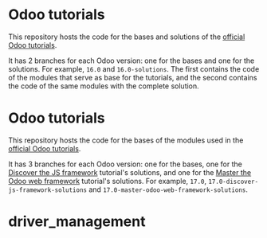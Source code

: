# Odoo tutorials

This repository hosts the code for the bases and solutions of the
[official Odoo tutorials](https://www.odoo.com/documentation/16.0/developer/howtos.html).

It has 2 branches for each Odoo version: one for the bases and one for
the solutions. For example, `16.0` and `16.0-solutions`. The first
contains the code of the modules that serve as base for the tutorials,
and the second contains the code of the same modules with the complete
solution.
# Odoo tutorials

This repository hosts the code for the bases of the modules used in the
[official Odoo tutorials](https://www.odoo.com/documentation/latest/developer/tutorials.html).

It has 3 branches for each Odoo version: one for the bases, one for the
[Discover the JS framework](https://www.odoo.com/documentation/latest/developer/tutorials/discover_js_framework.html)
tutorial's solutions, and one for the
[Master the Odoo web framework](https://www.odoo.com/documentation/latest/developer/tutorials/master_odoo_web_framework.html)
tutorial's solutions. For example, `17.0`, `17.0-discover-js-framework-solutions` and
`17.0-master-odoo-web-framework-solutions`.

# driver_management